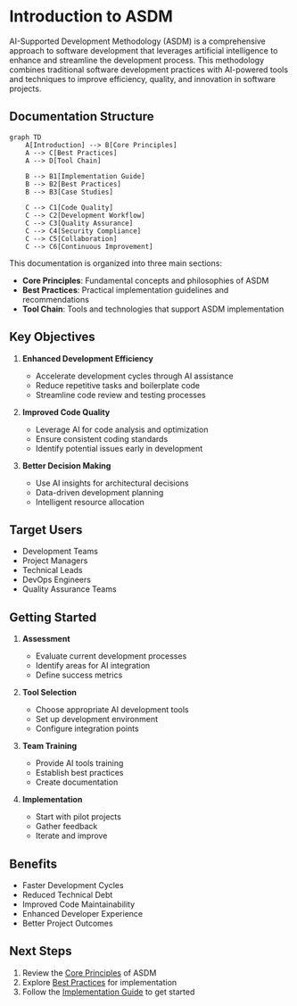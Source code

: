 # Introduction to ASDM

AI-Supported Development Methodology (ASDM) is a comprehensive approach to software development that leverages artificial intelligence to enhance and streamline the development process. This methodology combines traditional software development practices with AI-powered tools and techniques to improve efficiency, quality, and innovation in software projects.

## Documentation Structure

```mermaid
graph TD
    A[Introduction] --> B[Core Principles]
    A --> C[Best Practices]
    A --> D[Tool Chain]
    
    B --> B1[Implementation Guide]
    B --> B2[Best Practices]
    B --> B3[Case Studies]
    
    C --> C1[Code Quality]
    C --> C2[Development Workflow]
    C --> C3[Quality Assurance]
    C --> C4[Security Compliance]
    C --> C5[Collaboration]
    C --> C6[Continuous Improvement]
```

This documentation is organized into three main sections:
- **Core Principles**: Fundamental concepts and philosophies of ASDM
- **Best Practices**: Practical implementation guidelines and recommendations
- **Tool Chain**: Tools and technologies that support ASDM implementation

## Key Objectives

1. **Enhanced Development Efficiency**
   - Accelerate development cycles through AI assistance
   - Reduce repetitive tasks and boilerplate code
   - Streamline code review and testing processes

2. **Improved Code Quality**
   - Leverage AI for code analysis and optimization
   - Ensure consistent coding standards
   - Identify potential issues early in development

3. **Better Decision Making**
   - Use AI insights for architectural decisions
   - Data-driven development planning
   - Intelligent resource allocation

## Target Users

- Development Teams
- Project Managers
- Technical Leads
- DevOps Engineers
- Quality Assurance Teams

## Getting Started

1. **Assessment**
   - Evaluate current development processes
   - Identify areas for AI integration
   - Define success metrics

2. **Tool Selection**
   - Choose appropriate AI development tools
   - Set up development environment
   - Configure integration points

3. **Team Training**
   - Provide AI tools training
   - Establish best practices
   - Create documentation

4. **Implementation**
   - Start with pilot projects
   - Gather feedback
   - Iterate and improve

## Benefits

- Faster Development Cycles
- Reduced Technical Debt
- Improved Code Maintainability
- Enhanced Developer Experience
- Better Project Outcomes

## Next Steps

1. Review the [Core Principles](core-principles.md) of ASDM
2. Explore [Best Practices](best-practices.md) for implementation
3. Follow the [Implementation Guide](implementation-guide.md) to get started